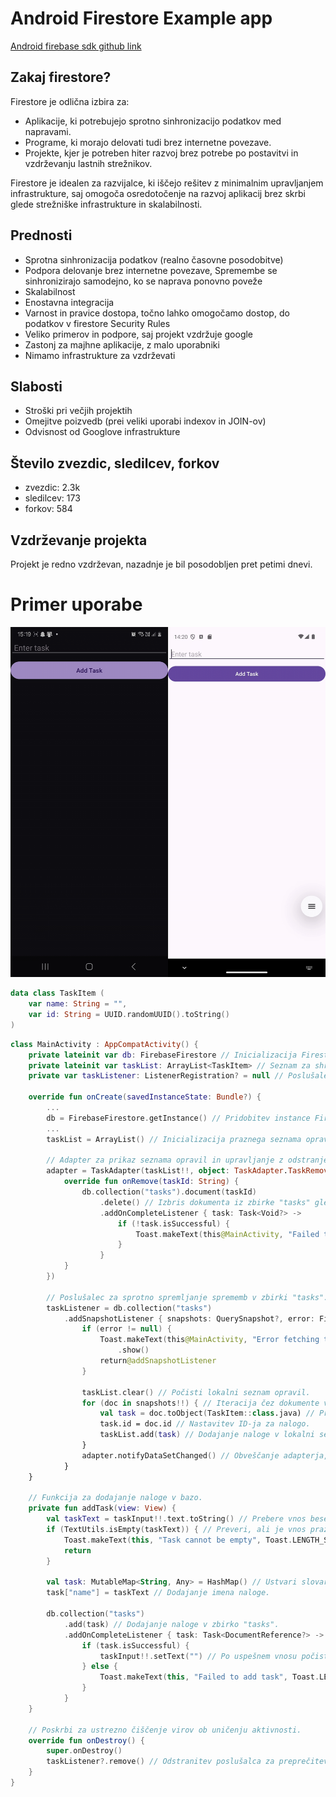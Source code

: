 # Android Firestore Example app
[Android firebase sdk github link](https://github.com/firebase/firebase-android-sdk)  
## Zakaj firestore?
Firestore je odlična izbira za:
   - Aplikacije, ki potrebujejo sprotno sinhronizacijo podatkov med napravami.
   - Programe, ki morajo delovati tudi brez internetne povezave.
   - Projekte, kjer je potreben hiter razvoj brez potrebe po postavitvi in vzdrževanju lastnih strežnikov.

Firestore je idealen za razvijalce, ki iščejo rešitev z minimalnim upravljanjem infrastrukture, 
saj omogoča osredotočenje na razvoj aplikacij brez skrbi glede strežniške infrastrukture in skalabilnosti.  

## Prednosti
   - Sprotna sinhronizacija podatkov (realno časovne posodobitve)
   - Podpora delovanje brez internetne povezave, Spremembe se sinhronizirajo samodejno, ko se naprava ponovno poveže
   - Skalabilnost
   - Enostavna integracija
   - Varnost in pravice dostopa, točno lahko omogočamo dostop, do podatkov v firestore Security Rules
   - Veliko primerov in podpore, saj projekt vzdržuje google
   - Zastonj za majhne aplikacije, z malo uporabniki
   - Nimamo infrastrukture za vzdrževati

## Slabosti
   - Stroški pri večjih projektih
   - Omejitve poizvedb (prei veliki uporabi indexov in JOIN-ov)
   - Odvisnost od Googlove infrastrukture

## Število zvezdic, sledilcev, forkov
   - zvezdic: 2.3k
   - sledilcev: 173
   - forkov: 584

## Vzdrževanje projekta
Projekt je redno vzdrževan, nazadnje je bil posodobljen pret petimi dnevi.

# Primer uporabe

[![Watch the video](readme/thumb.png)](readme/example.mp4)

```kt
data class TaskItem (
    var name: String = "",
    var id: String = UUID.randomUUID().toString()
)
```

```kt
class MainActivity : AppCompatActivity() {
    private lateinit var db: FirebaseFirestore // Inicializacija Firestore instance za dostop do baze podatkov.
    private lateinit var taskList: ArrayList<TaskItem> // Seznam za shranjevanje podatkov o opravilih.
    private var taskListener: ListenerRegistration? = null // Poslušalec za realnočasovne spremembe v zbirki podatkov.

    override fun onCreate(savedInstanceState: Bundle?) {
        ...
        db = FirebaseFirestore.getInstance() // Pridobitev instance Firestore baze.
        ...
        taskList = ArrayList() // Inicializacija praznega seznama opravil.

        // Adapter za prikaz seznama opravil in upravljanje z odstranjevanjem.
        adapter = TaskAdapter(taskList!!, object: TaskAdapter.TaskRemoveListener {
            override fun onRemove(taskId: String) {
                db.collection("tasks").document(taskId)
                    .delete() // Izbris dokumenta iz zbirke "tasks" glede na ID.
                    .addOnCompleteListener { task: Task<Void?> ->
                        if (!task.isSuccessful) {
                            Toast.makeText(this@MainActivity, "Failed to delete task", Toast.LENGTH_SHORT).show()
                        }
                    }
            }
        })

        // Poslušalec za sprotno spremljanje sprememb v zbirki "tasks".
        taskListener = db.collection("tasks")
            .addSnapshotListener { snapshots: QuerySnapshot?, error: FirebaseFirestoreException? ->
                if (error != null) {
                    Toast.makeText(this@MainActivity, "Error fetching tasks", Toast.LENGTH_SHORT)
                        .show()
                    return@addSnapshotListener
                }

                taskList.clear() // Počisti lokalni seznam opravil.
                for (doc in snapshots!!) { // Iteracija čez dokumente v zbirki.
                    val task = doc.toObject(TaskItem::class.java) // Pretvorba dokumenta v objekt TaskItem.
                    task.id = doc.id // Nastavitev ID-ja za nalogo.
                    taskList.add(task) // Dodajanje naloge v lokalni seznam.
                }
                adapter.notifyDataSetChanged() // Obveščanje adapterja, da so podatki posodobljeni.
            }
    }

    // Funkcija za dodajanje naloge v bazo.
    private fun addTask(view: View) {
        val taskText = taskInput!!.text.toString() // Prebere vnos besedila uporabnika.
        if (TextUtils.isEmpty(taskText)) { // Preveri, ali je vnos prazen.
            Toast.makeText(this, "Task cannot be empty", Toast.LENGTH_SHORT).show()
            return
        }

        val task: MutableMap<String, Any> = HashMap() // Ustvari slovar za podatke naloge.
        task["name"] = taskText // Dodajanje imena naloge.

        db.collection("tasks")
            .add(task) // Dodajanje naloge v zbirko "tasks".
            .addOnCompleteListener { task: Task<DocumentReference?> ->
                if (task.isSuccessful) {
                    taskInput!!.setText("") // Po uspešnem vnosu počisti vnosno polje.
                } else {
                    Toast.makeText(this, "Failed to add task", Toast.LENGTH_SHORT).show()
                }
            }
    }

    // Poskrbi za ustrezno čiščenje virov ob uničenju aktivnosti.
    override fun onDestroy() {
        super.onDestroy()
        taskListener?.remove() // Odstranitev poslušalca za preprečitev puščanja virov.
    }
}
```
